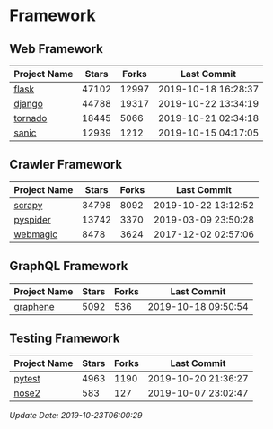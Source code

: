 # Framework

## Web Framework

| Project Name | Stars | Forks | Last Commit |
| ------------ | ----- | ----- | ----------- |
| [flask](https://github.com/pallets/flask) | 47102 | 12997 | 2019-10-18 16:28:37 |
| [django](https://github.com/django/django) | 44788 | 19317 | 2019-10-22 13:34:19 |
| [tornado](https://github.com/tornadoweb/tornado) | 18445 | 5066 | 2019-10-21 02:34:18 |
| [sanic](https://github.com/huge-success/sanic) | 12939 | 1212 | 2019-10-15 04:17:05 |

## Crawler Framework

| Project Name | Stars | Forks | Last Commit |
| ------------ | ----- | ----- | ----------- |
| [scrapy](https://github.com/scrapy/scrapy) | 34798 | 8092 | 2019-10-22 13:12:52 |
| [pyspider](https://github.com/binux/pyspider) | 13742 | 3370 | 2019-03-09 23:50:28 |
| [webmagic](https://github.com/code4craft/webmagic) | 8478 | 3624 | 2017-12-02 02:57:06 |

## GraphQL Framework

| Project Name | Stars | Forks | Last Commit |
| ------------ | ----- | ----- | ----------- |
| [graphene](https://github.com/graphql-python/graphene) | 5092 | 536 | 2019-10-18 09:50:54 |

## Testing Framework

| Project Name | Stars | Forks | Last Commit |
| ------------ | ----- | ----- | ----------- |
| [pytest](https://github.com/pytest-dev/pytest) | 4963 | 1190 | 2019-10-20 21:36:27 |
| [nose2](https://github.com/nose-devs/nose2) | 583 | 127 | 2019-10-07 23:02:47 |

*Update Date: 2019-10-23T06:00:29*